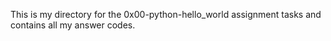 This is my directory for the 0x00-python-hello_world assignment tasks and contains all my answer codes.
